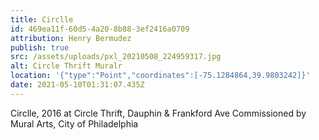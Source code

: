 ```yaml
---
title: Circlle
id: 469ea11f-60d5-4a20-8b88-3ef2416a0709
attribution: Henry Bermudez
publish: true
src: /assets/uploads/pxl_20210508_224959317.jpg
alt: Circle Thrift Muralr
location: '{"type":"Point","coordinates":[-75.1284864,39.9803242]}'
date: 2021-05-10T01:31:07.435Z
---
```


Circlle, 2016  at Circle Thrift, Dauphin & Frankford Ave
Commissioned by Mural Arts, City of Philadelphia